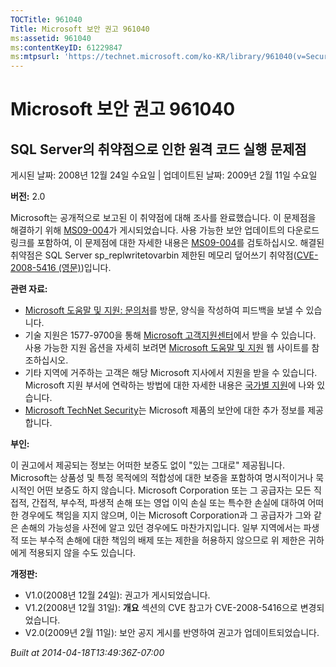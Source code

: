 ```yaml
---
TOCTitle: 961040
Title: Microsoft 보안 권고 961040
ms:assetid: 961040
ms:contentKeyID: 61229847
ms:mtpsurl: 'https://technet.microsoft.com/ko-KR/library/961040(v=Security.10)'
---
```


Microsoft 보안 권고 961040
==========================

SQL Server의 취약점으로 인한 원격 코드 실행 문제점
--------------------------------------------------

게시된 날짜: 2008년 12월 24일 수요일 | 업데이트된 날짜: 2009년 2월 11일 수요일

**버전:** 2.0

Microsoft는 공개적으로 보고된 이 취약점에 대해 조사를 완료했습니다. 이 문제점을 해결하기 위해 [MS09-004](https://technet.microsoft.com/security/bulletin/ms09-004)가 게시되었습니다. 사용 가능한 보안 업데이트의 다운로드 링크를 포함하여, 이 문제점에 대한 자세한 내용은 [MS09-004](https://go.microsoft.com/fwlink/?linkid=139513)를 검토하십시오. 해결된 취약점은 SQL Server sp\_replwritetovarbin 제한된 메모리 덮어쓰기 취약점([CVE-2008-5416 (영문)](https://www.cve.mitre.org/cgi-bin/cvename.cgi?name=cve-2008-5416))입니다.

**관련 자료:**

-   [Microsoft 도움말 및 지원: 문의처](https://support.microsoft.com/common/survey.aspx?scid=sw;en;1257&amp;showpage=1&amp;ws=technet&amp;sd=tech)를 방문, 양식을 작성하여 피드백을 보낼 수 있습니다.
-   기술 지원은 1577-9700을 통해 [Microsoft 고객지원센터](https://go.microsoft.com/fwlink/?linkid=21131)에서 받을 수 있습니다. 사용 가능한 지원 옵션을 자세히 보려면 [Microsoft 도움말 및 지원](https://support.microsoft.com/) 웹 사이트를 참조하십시오.
-   기타 지역에 거주하는 고객은 해당 Microsoft 지사에서 지원을 받을 수 있습니다. Microsoft 지원 부서에 연락하는 방법에 대한 자세한 내용은 [국가별 지원](https://go.microsoft.com/fwlink/?linkid=21155)에 나와 있습니다.
-   [Microsoft TechNet Security](https://go.microsoft.com/fwlink/?linkid=21132)는 Microsoft 제품의 보안에 대한 추가 정보를 제공합니다.

**부인:**

이 권고에서 제공되는 정보는 어떠한 보증도 없이 "있는 그대로" 제공됩니다. Microsoft는 상품성 및 특정 목적에의 적합성에 대한 보증을 포함하여 명시적이거나 묵시적인 어떤 보증도 하지 않습니다. Microsoft Corporation 또는 그 공급자는 모든 직접적, 간접적, 부수적, 파생적 손해 또는 영업 이익 손실 또는 특수한 손실에 대하여 어떠한 경우에도 책임을 지지 않으며, 이는 Microsoft Corporation과 그 공급자가 그와 같은 손해의 가능성을 사전에 알고 있던 경우에도 마찬가지입니다. 일부 지역에서는 파생적 또는 부수적 손해에 대한 책임의 배제 또는 제한을 허용하지 않으므로 위 제한은 귀하에게 적용되지 않을 수도 있습니다.

**개정판:**

-   V1.0(2008년 12월 24일): 권고가 게시되었습니다.
-   V1.2(2008년 12월 31일): **개요** 섹션의 CVE 참고가 CVE-2008-5416으로 변경되었습니다.
-   V2.0(2009년 2월 11일): 보안 공지 게시를 반영하여 권고가 업데이트되었습니다.

*Built at 2014-04-18T13:49:36Z-07:00*
